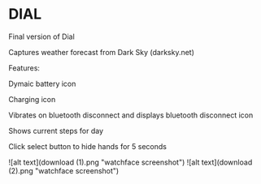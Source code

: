 # DIAL

Final version of Dial

Captures weather forecast from Dark Sky (darksky.net)

Features:

Dymaic battery icon

Charging icon

Vibrates on bluetooth disconnect and displays bluetooth disconnect icon

Shows current steps for day

Click select button to hide hands for 5 seconds


![alt text](download (1).png "watchface screenshot")
![alt text](download (2).png "watchface screenshot")
